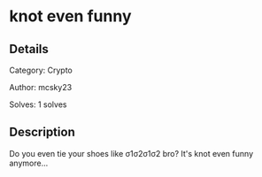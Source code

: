 # knot even funny

## Details
Category: Crypto

Author: mcsky23

Solves: 1 solves

## Description

Do you even tie your shoes like σ1σ2σ1σ2 bro? It's knot even funny anymore...
